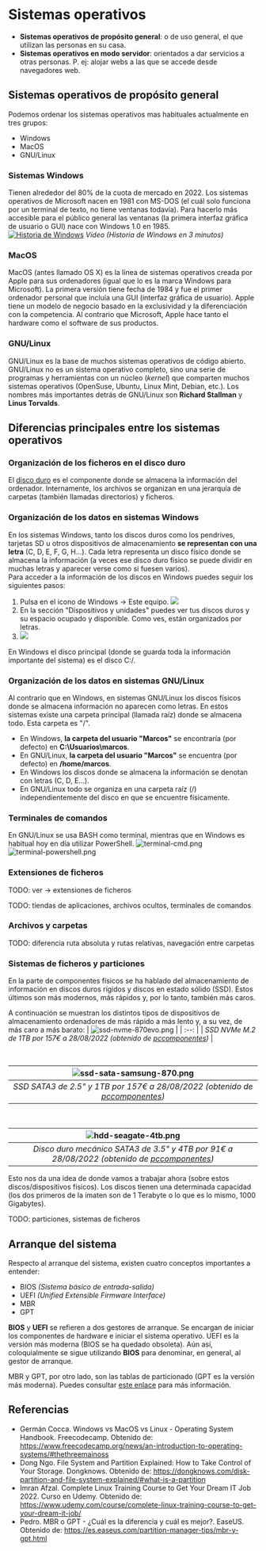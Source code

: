 # Sistemas operativos
- **Sistemas operativos de propósito general**: o de uso general, el que utilizan las personas en su casa.
- **Sistemas operativos en modo servidor**: orientados a dar servicios a otras personas. P. ej: alojar webs a las que se accede desde navegadores web.

## Sistemas operativos de propósito general
Podemos ordenar los sistemas operativos mas habituales actualmente en tres grupos:

- Windows
- MacOS
- GNU/Linux

### Sistemas Windows
Tienen alrededor del 80% de la cuota de mercado en 2022. Los sistemas operativos de Microsoft nacen en 1981 con MS-DOS (el cuál solo funciona por un terminal de texto, no tiene ventanas todavía). Para hacerlo más accesible para el público general las ventanas (la primera interfaz gráfica de usuario o GUI) nace con Windows 1.0 en 1985.<br>
[![Historia de Windows](https://i.ytimg.com/vi/hAJm6RYTIro/maxresdefault.jpg)](https://www.youtube.com/watch?v=hAJm6RYTIro)
*Vídeo (Historia de Windows en 3 minutos)*
### MacOS
MacOS (antes llamado OS X) es la línea de sistemas operativos creada por Apple para sus ordenadores (igual que lo es la marca Windows para Microsoft). La primera versión tiene fecha de 1984 y fue el primer ordenador personal que incluía una GUI (interfaz gráfica de usuario).
Apple tiene un modelo de negocio basado en la exclusividad y la diferenciación con la competencia. Al contrario que Microsoft, Apple hace tanto el hardware como el software de sus productos.

### GNU/Linux
GNU/Linux es la base de muchos sistemas operativos de código abierto. GNU/Linux no es un sistema operativo completo, sino una serie de programas y herramientas con un núcleo (*kernel*) que comparten muchos sistemas operativos (OpenSuse, Ubuntu, Linux Mint, Debian, etc.).
Los nombres más importantes detrás de GNU/Linux son **Richard Stallman** y **Linus Torvalds**.

## Diferencias principales entre los sistemas operativos
### Organización de los ficheros en el disco duro
El [disco duro](https://www.amazon.es/Discos-Duros/s?k=Discos+Duros&rh=n%3A937917031&dc&ds=v1%3AZtzvkzKZifE%2BWaoygZk2IVosQELSpxL4yiTN2n4%2BgXE&qid=1660639171&rnid=1703620031&ref=sr_nr_n_4) es el componente donde se almacena la información del ordenador. Internamente, los archivos se organizan en una jerarquía de carpetas (también llamadas directorios) y ficheros. <br>

### Organización de los datos en sistemas Windows
En los sistemas Windows, tanto los discos duros como los pendrives, tarjetas SD u otros dispositivos de almacenamiento **se representan con una letra** (C, D, E, F, G, H...). Cada letra representa un disco físico donde se almacena la información (a veces ese disco duro físico se puede dividir en muchas letras y aparecer verse como si fuesen varios).<br>
Para acceder a la información de los discos en Windows puedes seguir los siguientes pasos:
1. Pulsa en el icono de Windows -> Este equipo.
![](../images/intro/letras-discos-1.png)  
2. En la sección "Dispositivos y unidades" puedes ver tus discos duros y su espacio ocupado y disponible. Como ves, están organizados por letras.
3. ![](../images/intro/letras-discos-2.png) 

En Windows el disco principal (donde se guarda toda la información importante del sistema) es el disco C:/.

### Organización de los datos en sistemas GNU/Linux
Al contrario que en Windows, en sistemas GNU/Linux los discos físicos donde se almacena información no aparecen como letras. En estos sistemas existe una carpeta principal (llamada raíz) donde se almacena todo. Esta carpeta es "/".

- En Windows, **la carpeta del usuario "Marcos"** se encontraría (por defecto) en **C:\Usuarios\marcos**.
- En GNU/Linux, **la carpeta del usuario "Marcos"** se encuentra (por defecto) en **/home/marcos**.
- En Windows los discos donde se almacena la información se denotan con letras (C, D, E...).
- En GNU/Linux todo se organiza en una carpeta raíz (/) independientemente del disco en que se encuentre físicamente.

### Terminales de comandos
En GNU/Linux se usa BASH como terminal, mientras que en Windows es habitual hoy en día utilizar PowerShell.
![terminal-cmd.png](../images/intro/terminal-cmd.png)  
![terminal-powershell.png](../images/intro/terminal-powershell.png)

### Extensiones de ficheros
TODO: ver -> extensiones de ficheros

TODO: tiendas de aplicaciones, archivos ocultos, terminales de comandos

### Archivos y carpetas
TODO: diferencia ruta absoluta y rutas relativas, navegación entre carpetas

### Sistemas de ficheros y particiones
En la parte de componentes físicos se ha hablado del almacenamiento de información en discos duros rígidos y discos en estado sólido (SSD). Estos últimos son más modernos, más rápidos y, por lo tanto, también más caros.

A continuación se muestran los distintos tipos de dispositivos de almacenamiento ordenadores de más rápido a más lento y, a su vez, de más caro a más barato:
| ![ssd-nvme-870evo.png](../images/physical/ssd-nvme-870evo.png) |
| :--: |
| *SSD NVMe M.2 de 1TB por 157€ a 28/08/2022 (obtenido de [pccomponentes](https://www.pccomponentes.com/samsung-970-evo-plus-1tb-ssd-nvme-m2))* |

<br>

| ![ssd-sata-samsung-870.png](../images/physical/ssd-sata-samsung-870.png) |
| :--: |
| *SSD SATA3 de 2.5" y 1TB por 157€ a 28/08/2022 (obtenido de [pccomponentes](https://www.pccomponentes.com/samsung-870-qvo-ssd-1tb-sata3))* |

<br>

| ![hdd-seagate-4tb.png](../images/physical/hdd-seagate-barracuda-4tb.png) |
| :--: |
| *Disco duro mecánico SATA3 de 3.5" y 4TB por 91€ a 28/08/2022 (obtenido de [pccomponentes](https://www.pccomponentes.com/seagate-barracuda-35-4tb-sata3))* |

Esto nos da una idea de donde vamos a trabajar ahora (sobre estos discos/dispositivos físicos). Los discos tienen una determinada capacidad (los dos primeros de la imaten son de 1 Terabyte o lo que es lo mismo, 1000 Gigabytes).

TODO: particiones, sistemas de ficheros

## Arranque del sistema
Respecto al arranque del sistema, existen cuatro conceptos importantes a entender:
- BIOS *(Sistema básico de entrada-salida)*
- UEFI *(Unified Extensible Firmware Interface)*
- MBR
- GPT

**BIOS** y **UEFI** se refieren a dos gestores de arranque. Se encargan de iniciar los componentes de hardware e iniciar el sistema operativo. UEFI es la versión más moderna (BIOS se ha quedado obsoleta). Aún así, coloquialmente se sigue utilizando **BIOS** para denominar, en general, al gestor de arranque.

MBR y GPT, por otro lado, son las tablas de particionado (GPT es la versión más moderna). Puedes consultar [este enlace](https://es.easeus.com/partition-manager-tips/mbr-y-gpt.html) para más información.

## Referencias
- Germán Cocca. Windows vs MacOS vs Linux - Operating System Handbook. Freecodecamp. Obtenido de: https://www.freecodecamp.org/news/an-introduction-to-operating-systems/#thethreemainoss
- Dong Ngo. File System and Partition Explained: How to Take Control of Your Storage. Dongknows. Obtenido de: https://dongknows.com/disk-partition-and-file-system-explained/#what-is-a-partition
- Imran Afzal. Complete Linux Training Course to Get Your Dream IT Job 2022. Curso en Udemy. Obtenido de: https://www.udemy.com/course/complete-linux-training-course-to-get-your-dream-it-job/
- Pedro. MBR o GPT - ¿Cuál es la diferencia y cuál es mejor?. EaseUS. Obtenido de: https://es.easeus.com/partition-manager-tips/mbr-y-gpt.html
